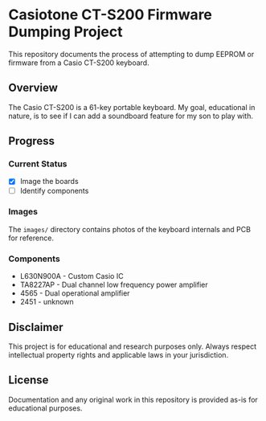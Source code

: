 # Casiotone CT-S200 Firmware Dumping Project

This repository documents the process of attempting to dump EEPROM or firmware from a Casio CT-S200 keyboard. 

## Overview

The Casio CT-S200 is a 61-key portable keyboard. My goal, educational in nature, is to see if I can add a soundboard feature for my son to play with.

## Progress

### Current Status
- [x] Image the boards
- [ ] Identify components

### Images
The `images/` directory contains photos of the keyboard internals and PCB for reference.

### Components
 - L630N900A - Custom Casio IC
 - TA8227AP - Dual channel low frequency power amplifier
 - 4565 - Dual operational amplifier
 - 2451 - unknown

## Disclaimer

This project is for educational and research purposes only. Always respect intellectual property rights and applicable laws in your jurisdiction.

## License

Documentation and any original work in this repository is provided as-is for educational purposes.
